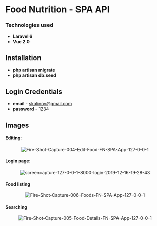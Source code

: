 # Food Nutrition - SPA API

### Technologies used
- **Laravel 6**
- **Vue 2.0**

## Installation
- **php artisan migrate**
- **php artisan db:seed**

## Login Credentials
- **email** - skalinov@gmail.com
- **password** - 1234

## Images
#### Editing:
<p align="center"><img src="https://i.ibb.co/9nY6RKy/Fire-Shot-Capture-004-Edit-Food-FN-SPA-App-127-0-0-1.png" alt="Fire-Shot-Capture-004-Edit-Food-FN-SPA-App-127-0-0-1" border="0"></p>

#### Login page:
<p align="center"><img src="https://i.ibb.co/2nNKLK0/screencapture-127-0-0-1-8000-login-2019-12-16-19-28-43.png" alt="screencapture-127-0-0-1-8000-login-2019-12-16-19-28-43" border="0"></p>

#### Food listing
<p align="center"><img src="https://i.ibb.co/jGbMwf8/Fire-Shot-Capture-006-Foods-FN-SPA-App-127-0-0-1.png" alt="Fire-Shot-Capture-006-Foods-FN-SPA-App-127-0-0-1" border="0"></p>

#### Searching
<p align="center"><img src="https://i.ibb.co/K9RpLhW/Fire-Shot-Capture-005-Food-Details-FN-SPA-App-127-0-0-1.png" alt="Fire-Shot-Capture-005-Food-Details-FN-SPA-App-127-0-0-1" border="0"></p>
